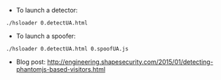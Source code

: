 * To launch a detector:

```
./hsloader 0.detectUA.html
```

* To launch a spoofer:

```
./hsloader 0.detectUA.html 0.spoofUA.js
```

* Blog post: http://engineering.shapesecurity.com/2015/01/detecting-phantomjs-based-visitors.html
